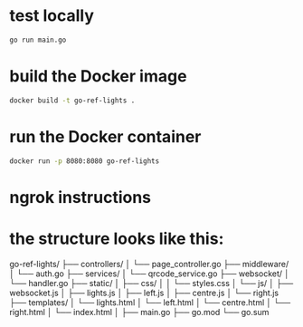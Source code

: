 # test locally
```bash
go run main.go
```

# build the Docker image
```bash
docker build -t go-ref-lights .
```

# run the Docker container
```bash
docker run -p 8080:8080 go-ref-lights
```

# ngrok instructions


# the structure looks like this:

go-ref-lights/
├── controllers/
│   └── page_controller.go
├── middleware/
│   └── auth.go
├── services/
│   └── qrcode_service.go
├── websocket/
│   └── handler.go
├── static/
│   ├── css/
│   │   └── styles.css
│   └── js/
│       ├── websocket.js
│       ├── lights.js
│       ├── left.js
│       ├── centre.js
│       └── right.js
├── templates/
│       └── lights.html
│       └── left.html
│       └── centre.html
│       └── right.html
│       └── index.html
│
├── main.go
├── go.mod
└── go.sum

